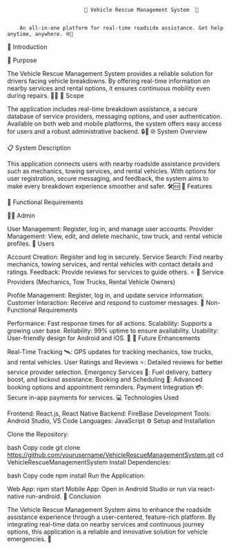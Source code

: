                              🚗 Vehicle Rescue Management System  🚨

                             
        An all-in-one platform for real-time roadside assistance. Get help anytime, anywhere. 🌐📱
📖 Introduction

🎯 Purpose

The Vehicle Rescue Management System provides a reliable solution for drivers facing vehicle breakdowns. By offering real-time information on nearby services and rental options, it ensures continuous mobility even during repairs. 🚙💼
🎩 Scope

The application includes real-time breakdown assistance, a secure database of service providers, messaging options, and user authentication. Available on both web and mobile platforms, the system offers easy access for users and a robust administrative backend. 🔒📲
🌐 System Overview

📋 System Description

This application connects users with nearby roadside assistance providers such as mechanics, towing services, and rental vehicles. With options for user registration, secure messaging, and feedback, the system aims to make every breakdown experience smoother and safer. 🛠️🆘
🚀 Features

🔑 Functional Requirements

👨‍💼 Admin

User Management: Register, log in, and manage user accounts.
Provider Management: View, edit, and delete mechanic, tow truck, and rental vehicle profiles.
👤 Users

Account Creation: Register and log in securely.
Service Search: Find nearby mechanics, towing services, and rental vehicles with contact details and ratings.
Feedback: Provide reviews for services to guide others. ⭐️
🔧 Service Providers (Mechanics, Tow Trucks, Rental Vehicle Owners)

Profile Management: Register, log in, and update service information.
Customer Interaction: Receive and respond to customer messages.
🎯 Non-Functional Requirements

Performance: Fast response times for all actions.
Scalability: Supports a growing user base.
Reliability: 99% uptime to ensure availability.
Usability: User-friendly design for Android and iOS. 📱
🔮 Future Enhancements

Real-Time Tracking 🛰️: GPS updates for tracking mechanics, tow trucks, and rental vehicles.
User Ratings and Reviews ⭐️: Detailed reviews for better service provider selection.
Emergency Services 🚨: Fuel delivery, battery boost, and lockout assistance.
Booking and Scheduling 📅: Advanced booking options and appointment reminders.
Payment Integration 💳: Secure in-app payments for services.
💻 Technologies Used

Frontend: React.js, React Native
Backend: FireBase
Development Tools: Android Studio, VS Code
Languages: JavaScript
⚙️ Setup and Installation

Clone the Repository:

bash Copy code git clone https://github.com/yourusername/VehicleRescueManagementSystem.git cd VehicleRescueManagementSystem
Install Dependencies:

bash Copy code npm install
Run the Application:

Web App: npm start
Mobile App: Open in Android Studio or run via react-native run-android.
📌 Conclusion

The Vehicle Rescue Management System aims to enhance the roadside assistance experience through a user-centered, feature-rich platform. By integrating real-time data on nearby services and continuous journey options, this application is a reliable and innovative solution for vehicle emergencies. 🌟
